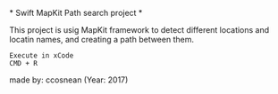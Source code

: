 \* Swift MapKit Path search project *

This project is usig MapKit framework to detect different locations and locatin names, and creating a path between them.

	Execute in xCode
	CMD + R

made by: ccosnean (Year: 2017)
